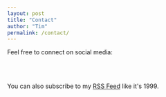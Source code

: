 ```yaml
---
layout: post
title: "Contact"
author: "Tim"
permalink: /contact/
---
```

<link rel="stylesheet" href="https://use.fontawesome.com/releases/v5.2.0/css/all.css" integrity="sha384-hWVjflwFxL6sNzntih27bfxkr27PmbbK/iSvJ+a4+0owXq79v+lsFkW54bOGbiDQ" crossorigin="anonymous">
<style>
.post p, .social {
    text-align: center;
}
.social a, .social a:visited {
    color: #fff;
    padding: 0.33em;
    font-size: 2em;
}
@media screen and (max-width:360px) {
  .social a {
    font-size: 1.5em;
  }   
}
</style>

Feel free to connect on social media:

<div class="social">
    <a href="https://www.linkedin.com/in/tmshkr/" target="_blank"><i class="fab fa-linkedin"></i></a>
    <a href="https://www.instagram.com/tmshkr/" target="_blank"><i class="fab fa-instagram"></i></a>
    <a href="https://twitter.com/tmshkr/" target="_blank"><i class="fab fa-twitter"></i></a>
    <a href="https://github.com/tmshkr/" target="_blank"><i class="fab fa-github"></i></a>
    <a href="https://www.facebook.com/timshaker/" target="_blank"><i class="fab fa-facebook-square"></i></a>
</div>

You can also subscribe to my [RSS Feed](/feed.xml) like it's 1999.